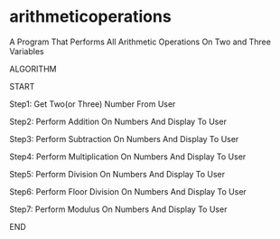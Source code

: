 # arithmeticoperations
A Program That Performs All Arithmetic Operations On Two and Three Variables 

ALGORITHM

START

Step1: Get Two(or Three) Number From User

Step2: Perform Addition On Numbers And Display To User

Step3: Perform Subtraction On Numbers And Display To User

Step4: Perform Multiplication On Numbers And Display To User

Step5: Perform Division On Numbers And Display To User

Step6: Perform Floor Division On Numbers And Display To User

Step7: Perform Modulus On Numbers And Display To User

END
